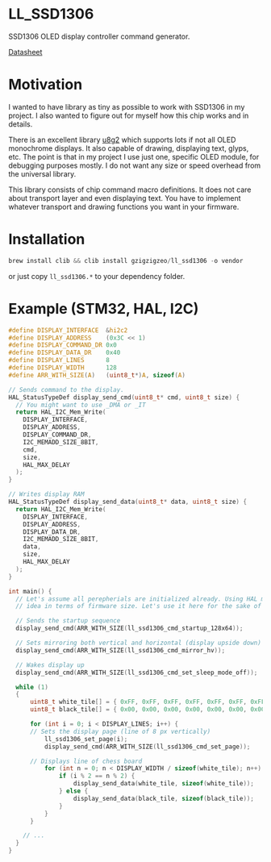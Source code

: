 # LL_SSD1306

SSD1306 OLED display controller command generator.

[Datasheet](https://cdn-shop.adafruit.com/datasheets/LL_SSD1306.pdf)

# Motivation

I wanted to have library as tiny as possible to work with SSD1306 in my project. I also wanted to figure out for myself how this chip works and in details.

There is an excellent library [u8g2](https://github.com/olikraus/u8g2) which supports lots if not all OLED monochrome displays. It also capable of drawing, displaying text, glyps, etc. The point is that in my project I use just one, specific OLED module, for debugging purposes mostly. I do not want any size or speed overhead from the universal library.

This library consists of chip command macro definitions. It does not care about transport layer and even displaying text. You have to implement whatever transport and drawing functions you want in your firmware.

# Installation

```c
brew install clib && clib install gzigzigzeo/ll_ssd1306 -o vendor
```

or just copy `ll_ssd1306.*` to your dependency folder.

# Example (STM32, HAL, I2C)

```c
#define DISPLAY_INTERFACE  &hi2c2
#define DISPLAY_ADDRESS    (0x3C << 1)
#define DISPLAY_COMMAND_DR 0x0
#define DISPLAY_DATA_DR    0x40
#define DISPLAY_LINES      8
#define DISPLAY_WIDTH      128
#define ARR_WITH_SIZE(A)   (uint8_t*)A, sizeof(A)

// Sends command to the display.
HAL_StatusTypeDef display_send_cmd(uint8_t* cmd, uint8_t size) {
  // You might want to use _DMA or _IT
  return HAL_I2C_Mem_Write(
    DISPLAY_INTERFACE,
    DISPLAY_ADDRESS,
    DISPLAY_COMMAND_DR,
    I2C_MEMADD_SIZE_8BIT,
    cmd,
    size,
    HAL_MAX_DELAY
  );
}

// Writes display RAM
HAL_StatusTypeDef display_send_data(uint8_t* data, uint8_t size) {
  return HAL_I2C_Mem_Write(
    DISPLAY_INTERFACE,
    DISPLAY_ADDRESS,
    DISPLAY_DATA_DR,
    I2C_MEMADD_SIZE_8BIT,
    data,
    size,
    HAL_MAX_DELAY
  );
}

int main() {
  // Let's assume all perepherials are initialized already. Using HAL might be the bad
  // idea in terms of firmware size. Let's use it here for the sake of simplicity.

  // Sends the startup sequence
  display_send_cmd(ARR_WITH_SIZE(ll_ssd1306_cmd_startup_128x64));

  // Sets mirroring both vertical and horizontal (display upside down)
  display_send_cmd(ARR_WITH_SIZE(ll_ssd1306_cmd_mirror_hv));

  // Wakes display up
  display_send_cmd(ARR_WITH_SIZE(ll_ssd1306_cmd_set_sleep_mode_off));

  while (1)
  {
	  uint8_t white_tile[] = { 0xFF, 0xFF, 0xFF, 0xFF, 0xFF, 0xFF, 0xFF, 0xFF };
	  uint8_t black_tile[] = { 0x00, 0x00, 0x00, 0x00, 0x00, 0x00, 0x00, 0x00 };

	  for (int i = 0; i < DISPLAY_LINES; i++) {
      // Sets the display page (line of 8 px vertically)
		  ll_ssd1306_set_page(i);
		  display_send_cmd(ARR_WITH_SIZE(ll_ssd1306_cmd_set_page));

      // Displays line of chess board
		  for (int n = 0; n < DISPLAY_WIDTH / sizeof(white_tile); n++) {
			  if (i % 2 == n % 2) {
				  display_send_data(white_tile, sizeof(white_tile));
			  } else {
				  display_send_data(black_tile, sizeof(black_tile));
			  }
		  }
	  }

    // ...
  }
}
```
